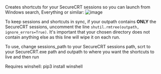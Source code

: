 Creates shortcuts for your SecureCRT sessions so you can launch from Windows search, Everything or similar:
![image](https://i.imgur.com/OwTnnCP.png)

To keep sessions and shortcuts in sync, if your outpath contains **ONLY** the SecureCRT sessions, uncomment the line `shutil.rmtree(outpath, ignore_errors=True)`.  It's important that your chosen directory does not contain anything else as this line will wipe it on each run.

To use, change sessions_path to your SecureCRT sessions path, scrt to your SecureCRT.exe path and outpath to where you want the shortcuts to live and then run

Requires winshell:  pip3 install winshell

